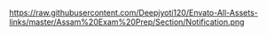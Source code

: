 https://raw.githubusercontent.com/Deepjyoti120/Envato-All-Assets-links/master/Assam%20Exam%20Prep/Section/Notification.png